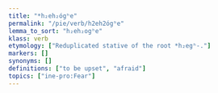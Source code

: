 ```yaml
---
title: "*h₂eh₂ógʰe"
permalink: "/pie/verb/h2eh2ógʰe"
lemma_to_sort: "h₂eh₂ogʰe"
klass: verb
etymology: ["Reduplicated stative of the root *h₂egʰ-."]
markers: []
synonyms: []
definitions: ["to be upset", "afraid"]
topics: ["ine-pro:Fear"]
---
```


